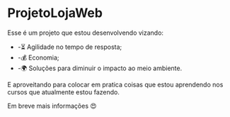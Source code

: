 # ProjetoLojaWeb

Esse é um projeto que estou desenvolvendo vizando:
<ul>
  <li>
    -⏳ Agilidade no tempo de resposta;
  </li> 
    <li>
      -💰 Economia;
    </li> 
      <li>
        -🌍 Soluções para diminuir o impacto ao meio ambiente.
      </li> 
</ul>
E aproveitando para colocar em pratica coisas que estou aprendendo nos cursos que atualmente estou fazendo.

Em breve mais informações 😍

